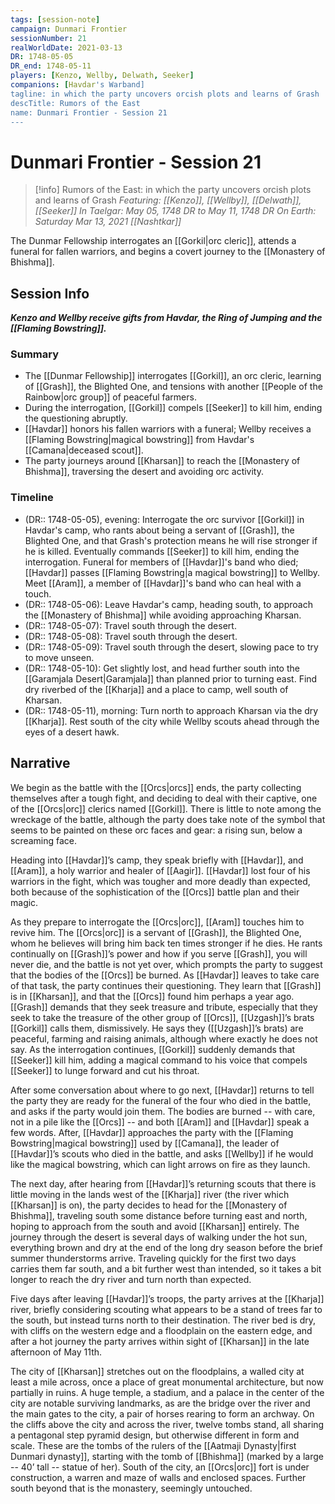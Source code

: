 ```yaml
---
tags: [session-note]
campaign: Dunmari Frontier
sessionNumber: 21
realWorldDate: 2021-03-13
DR: 1748-05-05
DR_end: 1748-05-11
players: [Kenzo, Wellby, Delwath, Seeker]
companions: [Havdar's Warband]
tagline: in which the party uncovers orcish plots and learns of Grash
descTitle: Rumors of the East
name: Dunmari Frontier - Session 21
---
```

# Dunmari Frontier - Session 21

>[!info] Rumors of the East: in which the party uncovers orcish plots and learns of Grash
> *Featuring: [[Kenzo]], [[Wellby]], [[Delwath]], [[Seeker]]*
> *In Taelgar: May 05, 1748 DR to May 11, 1748 DR*
> *On Earth: Saturday Mar 13, 2021*
> *[[Nashtkar]]*

The Dunmar Fellowship interrogates an [[Gorkil|orc cleric]], attends a funeral for fallen warriors, and begins a covert journey to the [[Monastery of Bhishma]].
## Session Info

***Kenzo and Wellby receive gifts from Havdar, the Ring of Jumping and the [[Flaming Bowstring]].*** 
### Summary
- The [[Dunmar Fellowship]] interrogates [[Gorkil]], an orc cleric, learning of [[Grash]], the Blighted One, and tensions with another [[People of the Rainbow|orc group]] of peaceful farmers.
- During the interrogation, [[Gorkil]] compels [[Seeker]] to kill him, ending the questioning abruptly.
- [[Havdar]] honors his fallen warriors with a funeral; Wellby receives a [[Flaming Bowstring|magical bowstring]] from Havdar's [[Camana|deceased scout]].
- The party journeys around [[Kharsan]] to reach the [[Monastery of Bhishma]], traversing the desert and avoiding orc activity.

### Timeline
- (DR:: 1748-05-05), evening: Interrogate the orc survivor [[Gorkil]] in Havdar's camp, who rants about being a servant of [[Grash]], the Blighted One, and that Grash's protection means he will rise stronger if he is killed. Eventually commands [[Seeker]] to kill him, ending the interrogation. Funeral for members of [[Havdar]]'s band who died; [[Havdar]] passes [[Flaming Bowstring|a magical bowstring]] to Wellby. Meet [[Aram]], a member of [[Havdar]]'s band who can heal with a touch. 
- (DR:: 1748-05-06): Leave Havdar's camp, heading south, to approach the [[Monastery of Bhishma]] while avoiding approaching Kharsan.
- (DR:: 1748-05-07): Travel south through the desert.
- (DR:: 1748-05-08): Travel south through the desert.
- (DR:: 1748-05-09): Travel south through the desert, slowing pace to try to move unseen.
- (DR:: 1748-05-10): Get slightly lost, and head further south into the [[Garamjala Desert|Garamjala]] than planned prior to turning east. Find dry riverbed of the [[Kharja]] and a place to camp, well south of Kharsan.
- (DR:: 1748-05-11), morning: Turn north to approach Kharsan via the dry [[Kharja]]. Rest south of the city while Wellby scouts ahead through the eyes of a desert hawk. 


## Narrative
We begin as the battle with the [[Orcs|orcs]] ends, the party collecting themselves after a tough fight, and deciding to deal with their captive, one of the [[Orcs|orc]] clerics named [[Gorkil]]. There is little to note among the wreckage of the battle, although the party does take note of the symbol that seems to be painted on these orc faces and gear: a rising sun, below a screaming face. 

Heading into [[Havdar]]’s camp, they speak briefly with [[Havdar]], and [[Aram]], a holy warrior and healer of [[Aagir]]. [[Havdar]] lost four of his warriors in the fight, which was tougher and more deadly than expected, both because of the sophistication of the [[Orcs]] battle plan and their magic. 

As they prepare to interrogate the [[Orcs|orc]], [[Aram]] touches him to revive him. The [[Orcs|orc]] is a servant of [[Grash]], the Blighted One, whom he believes will bring him back ten times stronger if he dies. He rants continually on [[Grash]]’s power and how if you serve [[Grash]], you will never die, and the battle is not yet over, which prompts the party to suggest that the bodies of the [[Orcs]] be burned. As [[Havdar]] leaves to take care of that task, the party continues their questioning. They learn that [[Grash]] is in [[Kharsan]], and that the [[Orcs]] found him perhaps a year ago. [[Grash]] demands that they seek treasure and tribute, especially that they seek to take the treasure of the other group of [[Orcs]], [[Uzgash]]’s brats [[Gorkil]] calls them, dismissively. He says they ([[Uzgash]]’s brats) are peaceful, farming and raising animals, although where exactly he does not say. As the interrogation continues, [[Gorkil]] suddenly demands that [[Seeker]] kill him, adding a magical command to his voice that compels [[Seeker]] to lunge forward and cut his throat. 

After some conversation about where to go next, [[Havdar]] returns to tell the party they are ready for the funeral of the four who died in the battle, and asks if the party would join them. The bodies are burned -- with care, not in a pile like the [[Orcs]] -- and both [[Aram]] and [[Havdar]] speak a few words. After, [[Havdar]] approaches the party with the [[Flaming Bowstring|magical bowstring]] used by [[Camana]], the leader of [[Havdar]]’s scouts who died in the battle, and asks [[Wellby]] if he would like the magical bowstring, which can light arrows on fire as they launch. 

The next day, after hearing from [[Havdar]]’s returning scouts that there is little moving in the lands west of the [[Kharja]] river (the river which [[Kharsan]] is on), the party decides to head for the [[Monastery of Bhishma]], traveling south some distance before turning east and north, hoping to approach from the south and avoid [[Kharsan]] entirely. The journey through the desert is several days of walking under the hot sun, everything brown and dry at the end of the long dry season before the brief summer thunderstorms arrive. Traveling quickly for the first two days carries them far south, and a bit further west than intended, so it takes a bit longer to reach the dry river and turn north than expected.

Five days after leaving [[Havdar]]’s troops, the party arrives at the [[Kharja]] river, briefly considering scouting what appears to be a stand of trees far to the south, but instead turns north to their destination. The river bed is dry, with cliffs on the western edge and a floodplain on the eastern edge, and after a hot journey the party arrives within sight of [[Kharsan]] in the late afternoon of May 11th. 

The city of [[Kharsan]] stretches out on the floodplains, a walled city at least a mile across, once a place of great monumental architecture, but now partially in ruins. A huge temple, a stadium, and a palace in the center of the city are notable surviving landmarks, as are the bridge over the river and the main gates to the city, a pair of horses rearing to form an archway. On the cliffs above the city and across the river, twelve tombs stand, all sharing a pentagonal step pyramid design, but otherwise different in form and scale. These are the tombs of the rulers of the [[Aatmaji Dynasty|first Dunmari dynasty]], starting with the tomb of [[Bhishma]] (marked by a large -- 40’ tall -- statue of her). South of the city, an [[Orcs|orc]] fort is under construction, a warren and maze of walls and enclosed spaces. Further south beyond that is the monastery, seemingly untouched. 
